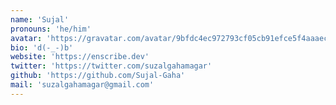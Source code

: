 ```yaml
---
name: 'Sujal'
pronouns: 'he/him'
avatar: 'https://gravatar.com/avatar/9bfdc4ec972793cf05cb91efce5f4aaaec2a0da1bf4ec34dad0913f1d845faf6.webp?size=256'
bio: 'd(-_-)b'
website: 'https://enscribe.dev'
twitter: 'https://twitter.com/suzalgahamagar'
github: 'https://github.com/Sujal-Gaha'
mail: 'suzalgahamagar@gmail.com'
---
```

